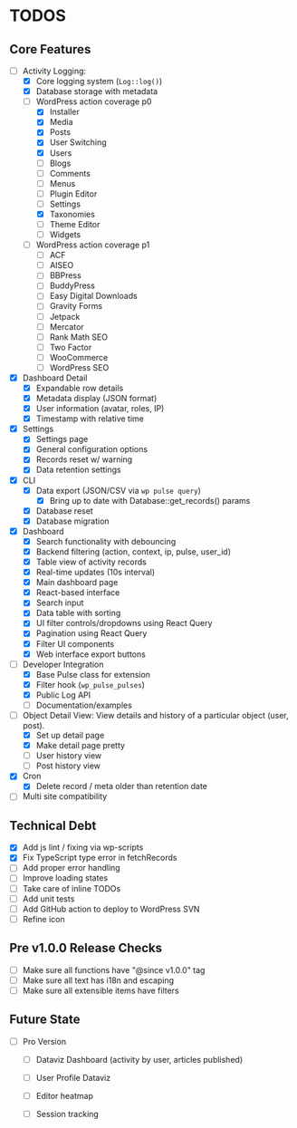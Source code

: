# TODOS

## Core Features

- [ ] Activity Logging:
    - [x] Core logging system (`Log::log()`)
    - [x] Database storage with metadata
    - [ ] WordPress action coverage p0
        - [x] Installer
        - [x] Media
        - [x] Posts
        - [x] User Switching
        - [x] Users
        - [ ] Blogs
        - [ ] Comments
        - [ ] Menus
        - [ ] Plugin Editor
        - [ ] Settings
        - [x] Taxonomies
        - [ ] Theme Editor
        - [ ] Widgets
    - [ ] WordPress action coverage p1
        - [ ] ACF
        - [ ] AISEO
        - [ ] BBPress
        - [ ] BuddyPress
        - [ ] Easy Digital Downloads
        - [ ] Gravity Forms
        - [ ] Jetpack
        - [ ] Mercator
        - [ ] Rank Math SEO
        - [ ] Two Factor
        - [ ] WooCommerce
        - [ ] WordPress SEO
- [x] Dashboard Detail
    - [x] Expandable row details
    - [x] Metadata display (JSON format)
    - [x] User information (avatar, roles, IP)
    - [x] Timestamp with relative time
- [x] Settings
    - [x] Settings page
    - [x] General configuration options
    - [x] Records reset w/ warning
    - [x] Data retention settings
- [x] CLI
    - [x] Data export (JSON/CSV via `wp pulse query`)
        - [x] Bring up to date with Database::get_records() params
    - [x] Database reset
    - [x] Database migration
- [x] Dashboard
    - [x] Search functionality with debouncing
    - [x] Backend filtering (action, context, ip, pulse, user_id)
    - [x] Table view of activity records
    - [x] Real-time updates (10s interval)
    - [x] Main dashboard page
    - [x] React-based interface
    - [x] Search input
    - [x] Data table with sorting
    - [x] UI filter controls/dropdowns using React Query
    - [x] Pagination using React Query
    - [x] Filter UI components
    - [x] Web interface export buttons
- [ ] Developer Integration
    - [x] Base Pulse class for extension
    - [x] Filter hook (`wp_pulse_pulses`) 
    - [x] Public Log API
    - [ ] Documentation/examples
- [ ] Object Detail View: View details and history of a particular object (user, post).
    - [x] Set up detail page
    - [x] Make detail page pretty
    - [ ] User history view
    - [ ] Post history view
- [x] Cron
    - [x] Delete record / meta older than retention date
- [ ] Multi site compatibility

## Technical Debt
- [x] Add js lint / fixing via wp-scripts
- [x] Fix TypeScript type error in fetchRecords
- [ ] Add proper error handling
- [ ] Improve loading states
- [ ] Take care of inline TODOs
- [ ] Add unit tests
- [ ] Add GitHub action to deploy to WordPress SVN
- [ ] Refine icon

## Pre v1.0.0 Release Checks
- [ ] Make sure all functions have "@since v1.0.0" tag
- [ ] Make sure all text has i18n and escaping
- [ ] Make sure all extensible items have filters

## Future State
- [ ] Pro Version
    - [ ] Dataviz Dashboard (activity by user, articles published)
    - [ ] User Profile Dataviz
    - [ ] Editor heatmap
    - [ ] Session tracking


